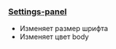 ### [Settings-panel](https://miroshairk.github.io/Settings-panel/)

- Изменяет размер шрифта 
- Изменяет цвет body
